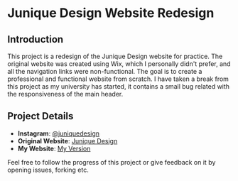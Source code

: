 # Junique Design Website Redesign

## Introduction
This project is a redesign of the Junique Design website for practice. The original website was created using Wix, which I personally didn't prefer, and all the navigation links were non-functional. The goal is to create a professional and functional website from scratch. I have taken a break from this project as my university has started, it contains a small bug related with the responsiveness of the main header. 

## Project Details
- **Instagram**: [@juniquedesign](https://www.instagram.com/juniquedesign/)
- **Original Website**: [Junique Design](https://www.junique.com.tr)
- **My Website**: [My Version](https://vlk34.github.io/Junique-Design/)

Feel free to follow the progress of this project or give feedback on it by opening issues, forking etc.

